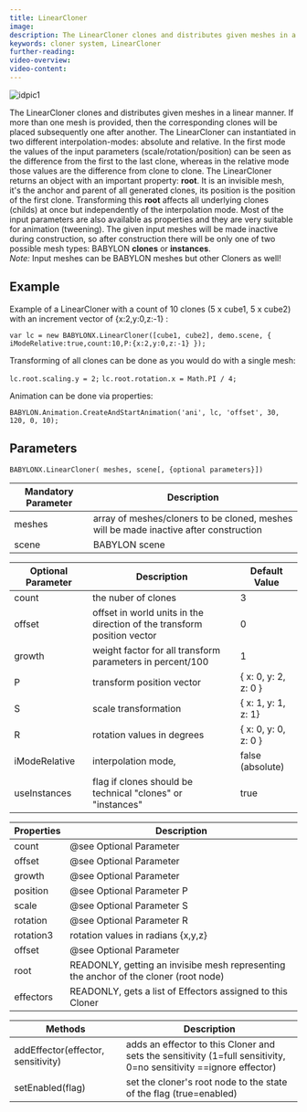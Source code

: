 ```yaml
---
title: LinearCloner
image:
description: The LinearCloner clones and distributes given meshes in a linear manner.
keywords: cloner system, LinearCloner
further-reading:
video-overview:
video-content:
---
```


![idpic1](/img/features/extensions/clonerSystem/linearCloner.jpg "LinearCloner's with different transforming parameters")

The LinearCloner clones and distributes given meshes in a linear manner. If more than one mesh is provided, then the corresponding clones will be placed subsequently one after another. The LinearCloner can instantiated in two different interpolation-modes: absolute and relative. In the first mode the values of the input parameters (scale/rotation/position) can be seen as the difference from the first to the last clone, whereas in the relative mode those values are the difference from clone to clone.
The LinearCloner returns an object with an important property: **root**. It is an invisible mesh, it's the anchor and parent of all generated clones, its position is the position of the first clone. Transforming this **root** affects all underlying clones (childs) at once but independently of the interpolation mode. Most of the input parameters are also available as properties and they are very suitable for animation (tweening). The given input meshes will be made inactive during construction, so after construction there will be only one of two possible mesh types: BABYLON **clones** or **instances**.  
_Note:_ Input meshes can be BABYLON meshes but other Cloners as well!

## Example

Example of a LinearCloner with a count of 10 clones (5 x cube1, 5 x cube2) with an increment vector of {x:2,y:0,z:-1} :

`var lc = new BABYLONX.LinearCloner([cube1, cube2], demo.scene, { iModeRelative:true,count:10,P:{x:2,y:0,z:-1} });`

Transforming of all clones can be done as you would do with a single mesh:

`lc.root.scaling.y = 2;`
`lc.root.rotation.x = Math.PI / 4;`

Animation can be done via properties:

`BABYLON.Animation.CreateAndStartAnimation('ani', lc, 'offset', 30, 120, 0, 10);`

## Parameters

`BABYLONX.LinearCloner( meshes, scene[, {optional parameters}])`

| Mandatory Parameter | Description                                                                           |
| ------------------- | ------------------------------------------------------------------------------------- |
| meshes              | array of meshes/cloners to be cloned, meshes will be made inactive after construction |
| scene               | BABYLON scene                                                                         |

| Optional Parameter | Description                                                             | Default Value        |
| ------------------ | ----------------------------------------------------------------------- | -------------------- |
| count              | the nuber of clones                                                     | 3                    |
| offset             | offset in world units in the direction of the transform position vector | 0                    |
| growth             | weight factor for all transform parameters in percent/100               | 1                    |
| P                  | transform position vector                                               | { x: 0, y: 2, z: 0 } |
| S                  | scale transformation                                                    | { x: 1, y: 1, z: 1}  |
| R                  | rotation values in degrees                                              | { x: 0, y: 0, z: 0 } |
| iModeRelative      | interpolation mode,                                                     | false (absolute)     |
| useInstances       | flag if clones should be technical "clones" or "instances"              | true                 |

| Properties | Description                                                                          |
| ---------- | ------------------------------------------------------------------------------------ |
| count      | @see Optional Parameter                                                              |
| offset     | @see Optional Parameter                                                              |
| growth     | @see Optional Parameter                                                              |
| position   | @see Optional Parameter P                                                            |
| scale      | @see Optional Parameter S                                                            |
| rotation   | @see Optional Parameter R                                                            |
| rotation3  | rotation values in radians {x,y,z}                                                   |
| offset     | @see Optional Parameter                                                              |
| root       | READONLY, getting an invisibe mesh representing the anchor of the cloner (root node) |
| effectors  | READONLY, gets a list of Effectors assigned to this Cloner                           |

| Methods                            | Description                                                                                                       |
| ---------------------------------- | ----------------------------------------------------------------------------------------------------------------- |
| addEffector(effector, sensitivity) | adds an effector to this Cloner and sets the sensitivity (1=full sensitivity, 0=no sensitivity ==ignore effector) |
| setEnabled(flag)                   | set the cloner's root node to the state of the flag (true=enabled)                                                |
